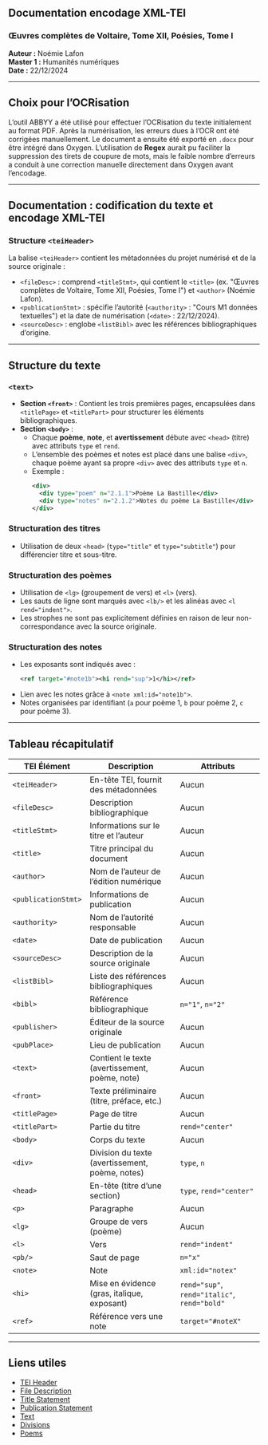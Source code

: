 ## Documentation encodage XML-TEI

### Œuvres complètes de Voltaire, Tome XII, Poésies, Tome I

**Auteur :** Noémie Lafon  
**Master 1 :** Humanités numériques  
**Date :** 22/12/2024  

---

## Choix pour l’OCRisation
L’outil ABBYY a été utilisé pour effectuer l’OCRisation du texte initialement au format PDF. Après la numérisation, les erreurs dues à l’OCR ont été corrigées manuellement. Le document a ensuite été exporté en `.docx` pour être intégré dans Oxygen. L’utilisation de **Regex** aurait pu faciliter la suppression des tirets de coupure de mots, mais le faible nombre d’erreurs a conduit à une correction manuelle directement dans Oxygen avant l’encodage.

---

## Documentation : codification du texte et encodage XML-TEI

### Structure `<teiHeader>`
La balise `<teiHeader>` contient les métadonnées du projet numérisé et de la source originale :
- `<fileDesc>` : comprend `<titleStmt>`, qui contient le `<title>` (ex. "Œuvres complètes de Voltaire, Tome XII, Poésies, Tome I") et `<author>` (Noémie Lafon).
- `<publicationStmt>` : spécifie l’autorité (`<authority>` : "Cours M1 données textuelles") et la date de numérisation (`<date>` : 22/12/2024).
- `<sourceDesc>` : englobe `<listBibl>` avec les références bibliographiques d’origine.

---

## Structure du texte

### `<text>`
- **Section `<front>`** : Contient les trois premières pages, encapsulées dans `<titlePage>` et `<titlePart>` pour structurer les éléments bibliographiques.
- **Section `<body>`** :
  - Chaque **poème**, **note**, et **avertissement** débute avec `<head>` (titre) avec attributs `type` et `rend`.
  - L’ensemble des poèmes et notes est placé dans une balise `<div>`, chaque poème ayant sa propre `<div>` avec des attributs `type` et `n`.
  - Exemple :
    ```xml
    <div>
      <div type="poem" n="2.1.1">Poème La Bastille</div>
      <div type="notes" n="2.1.2">Notes du poème La Bastille</div>
    </div>
    ```

### Structuration des titres
- Utilisation de deux `<head>` (`type="title"` et `type="subtitle"`) pour différencier titre et sous-titre.

### Structuration des poèmes
- Utilisation de `<lg>` (groupement de vers) et `<l>` (vers).
- Les sauts de ligne sont marqués avec `<lb/>` et les alinéas avec `<l rend="indent">`.
- Les strophes ne sont pas explicitement définies en raison de leur non-correspondance avec la source originale.

### Structuration des notes
- Les exposants sont indiqués avec :
  ```xml
  <ref target="#note1b"><hi rend="sup">1</hi></ref>
  ```
- Lien avec les notes grâce à `<note xml:id="note1b">`.
- Notes organisées par identifiant (`a` pour poème 1, `b` pour poème 2, `c` pour poème 3).

---

## Tableau récapitulatif

| TEI Élément        | Description | Attributs |
|--------------------|------------|-----------|
| `<teiHeader>` | En-tête TEI, fournit des métadonnées | Aucun |
| `<fileDesc>` | Description bibliographique | Aucun |
| `<titleStmt>` | Informations sur le titre et l’auteur | Aucun |
| `<title>` | Titre principal du document | Aucun |
| `<author>` | Nom de l’auteur de l’édition numérique | Aucun |
| `<publicationStmt>` | Informations de publication | Aucun |
| `<authority>` | Nom de l’autorité responsable | Aucun |
| `<date>` | Date de publication | Aucun |
| `<sourceDesc>` | Description de la source originale | Aucun |
| `<listBibl>` | Liste des références bibliographiques | Aucun |
| `<bibl>` | Référence bibliographique | `n="1"`, `n="2"` |
| `<publisher>` | Éditeur de la source originale | Aucun |
| `<pubPlace>` | Lieu de publication | Aucun |
| `<text>` | Contient le texte (avertissement, poème, note) | Aucun |
| `<front>` | Texte préliminaire (titre, préface, etc.) | Aucun |
| `<titlePage>` | Page de titre | Aucun |
| `<titlePart>` | Partie du titre | `rend="center"` |
| `<body>` | Corps du texte | Aucun |
| `<div>` | Division du texte (avertissement, poème, notes) | `type`, `n` |
| `<head>` | En-tête (titre d’une section) | `type`, `rend="center"` |
| `<p>` | Paragraphe | Aucun |
| `<lg>` | Groupe de vers (poème) | Aucun |
| `<l>` | Vers | `rend="indent"` |
| `<pb/>` | Saut de page | `n="x"` |
| `<note>` | Note | `xml:id="notex"` |
| `<hi>` | Mise en évidence (gras, italique, exposant) | `rend="sup"`, `rend="italic"`, `rend="bold"` |
| `<ref>` | Référence vers une note | `target="#noteX"` |

---

## Liens utiles
- [TEI Header](https://tei-c.org/release/doc/tei-p5-doc/fr/html/ref-teiHeader.html)
- [File Description](https://tei-c.org/release/doc/tei-p5-doc/fr/html/ref-fileDesc.html)
- [Title Statement](https://tei-c.org/release/doc/tei-p5-doc/fr/html/ref-titleStmt.html)
- [Publication Statement](https://www.tei-c.org/release/doc/tei-p5-doc/fr/html/ref-publicationStmt.html)
- [Text](https://tei-c.org/release/doc/tei-p5-doc/fr/html/ref-text.html)
- [Divisions](https://tei-c.org/release/doc/tei-p5-doc/fr/html/ref-div.html)
- [Poems](https://tei-c.org/release/doc/tei-p5-doc/fr/html/ref-lg.html)
